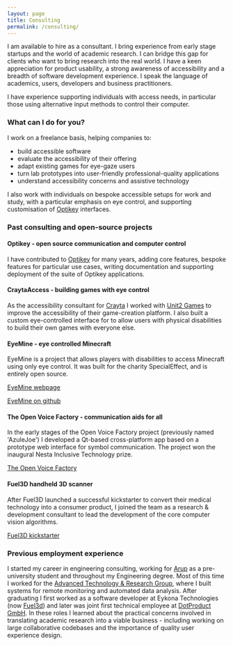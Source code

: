 ```yaml
---
layout: page
title: Consulting
permalink: /consulting/
---
```


I am available to hire as a consultant. I bring experience from early stage startups and the world of academic research. I can bridge this gap for clients who want to bring research into the real world. I have a keen appreciation for product usability, a strong awareness of accessibility and a breadth of software development experience. I speak the language of academics, users, developers and business practitioners.

I have experience supporting individuals with access needs, in particular those using alternative input methods to control their computer.

### What can I do for you?

I work on a freelance basis, helping companies to:
- build accessible software
- evaluate the accessibility of their offering
- adapt existing games for eye-gaze users
- turn lab prototypes into user-friendly professional-quality applications
- understand accessibility concerns and assistive technology 

I also work with individuals on bespoke accessible setups for work and study, with a particular emphasis on eye control, and supporting customisation of [Optikey](https://github.com/OptiKey/OptiKey/issues/798) interfaces.

### Past consulting and open-source projects

#### Optikey - open source communication and computer control
I have contributed to [Optikey](https://github.com/Optikey/Optikey/) for many years, adding core features, bespoke features for particular use cases, writing documentation and supporting deployment of the suite of Optikey applications. 

#### CraytaAccess - building games with eye control
As the accessibility consultant for [Crayta](https://www.crayta.com/) I worked with [Unit2 Games](https://unit2games.com/) to improve the accessibility of their game-creation platform. I also built a custom eye-controlled interface for to allow users with physical disabilities to build their own games with everyone else. 

#### EyeMine - eye controlled Minecraft
EyeMine is a project that allows players with disabilities to access Minecraft using only eye control. It was built for the charity SpecialEffect, and is entirely open source. 

[EyeMine webpage](https://www.specialeffect.org.uk/eyemine)

[EyeMine on github](https://github.com/SpecialEffect/EyeMine/wiki) 

#### The Open Voice Factory - communication aids for all 
In the early stages of the Open Voice Factory project (previously named 'AzuleJoe') I developed a Qt-based cross-platform app based on a prototype web interface for symbol communication. The project won the inaugural Nesta Inclusive Technology prize. 

[The Open Voice Factory](http://www.theopenvoicefactory.org/)

#### Fuel3D handheld 3D scanner
After Fuel3D launched a successful kickstarter to convert their medical technology into a consumer product, I joined the team as a research & development consultant to lead the development of the core computer vision algorithms.

[Fuel3D kickstarter](https://www.kickstarter.com/projects/45699157/fuel3d-a-handheld-3d-scanner-for-less-than-1000)

### Previous employment experience
I started my career in engineering consulting, working for [Arup](https://www.arup.com/) as a pre-university student and throughout my Engineering degree. Most of this time I worked for the [Advanced Technology & Research Group](https://www.arup.com/perspectives/publications/research/section/advanced-technology-and-research), where I built systems for remote monitoring and automated data analysis. After graduating I first worked as a software developer at Eykona Technologies (now [Fuel3d](https://www.fuel3d.com/)) and later was joint first technical employee at [DotProduct GmbH](https://www.dotproduct3d.com/). In these roles I learned about the practical concerns involved in translating academic research into a viable business - including working on large collaborative codebases and the importance of quality user experience design. 





